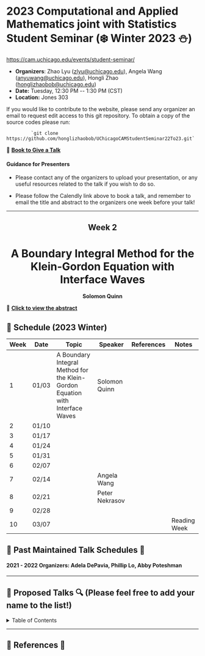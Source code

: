 # 2023 Computational and Applied Mathematics joint with Statistics Student Seminar (❄️ Winter 2023 ⛄️)

https://cam.uchicago.edu/events/student-seminar/

- **Organizers**: Zhao Lyu (zlyu@uchicago.edu), Angela Wang (anyuwang@uchicago.edu), Hongli Zhao (honglizhaobob@uchicago.edu)
- **Date:** Tuesday, 12:30 PM -- 1:30 PM (CST)
- **Location:** Jones 303  
  
If you would like to contribute to the website, please send any organizer an email to request edit access to this git repository. To obtain a copy of the source codes please run:

             `git clone https://github.com/honglizhaobob/UChicagoCAMStudentSeminar22To23.git`


📌 [**Book to Give a Talk**](https://calendly.com/camseminar/30min)

#### Guidance for Presenters

- Please contact any of the organizers to upload your presentation, or any useful resources related to the talk if you wish to do so.

- Please follow the Calendly link above to book a talk, and remember to email the title and abstract to the organizers one week before your talk!

--------------

<div align="center">
  <h2>  Week 2  </h2>
  <h1>  A Boundary Integral Method for the Klein-Gordon Equation with Interface Waves </h1>
  <strong> Solomon Quinn
  </strong>
</div>

📌 [**Click to view the abstract**](./abstracts/CAM_Seminar_Abstract_Solomon.pdf)


## 📅 Schedule (2023 Winter)
<div align="center">

| Week | Date   | Topic | Speaker                  | References | Notes |
| ---- | -----  | ----  | ----                     | ----       | ----  |
| 1    | 01/03  |A Boundary Integral Method for the Klein-Gordon Equation with Interface Waves|Solomon Quinn| | |
| 2    | 01/10  | | | | |
| 3    | 01/17  | | | | |
| 4    | 01/24  | | | | |
| 5    | 01/31  | | | | |
| 6    | 02/07  | | | | |
| 7    | 02/14  | |Angela Wang| | |
| 8    | 02/21  | |Peter Nekrasov| | |
| 9    | 02/28  | | | | |
| 10   | 03/07  | | | |Reading Week|

  
</div>

## 📅 Past Maintained Talk Schedules 📅

#### 2021 - 2022 Organizers: Adela DePavia, Phillip Lo, Abby Poteshman
---------


## 🔎 Proposed Talks 🔍 (Please feel free to add your name to the list!)

<details>
<summary>Table of Contents</summary>

###### 1. 



<br>[Back to top](#References)
</details>


----------
## 🔬 References 🔬 









